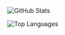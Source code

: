 ![GitHub Stats](https://github-readme-stats.vercel.app/api?username=blyedev&show_icons=true&theme=merko)

![Top Languages](https://github-readme-stats.vercel.app/api/top-langs/?username=blyedev&layout=compact&theme=merko)
